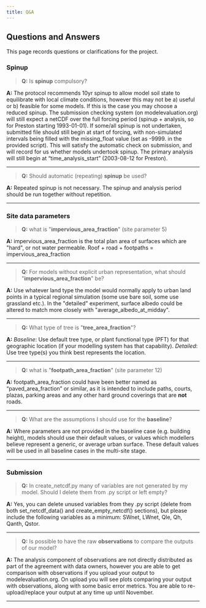 ```yaml
---
title: Q&A
---
```


## Questions and Answers

This page records questions or clarifications for the project. 


### Spinup

> **Q:** Is **spinup** compulsory?

**A:** The protocol recommends 10yr spinup to allow model soil state to equilibrate with local climate conditions, however this may not be a) useful or b) feasible for some models. If this is the case you may choose a reduced spinup. The submission checking system (on modelevaluation.org) will still expect a netCDF over the full forcing period (spinup + analysis, so for Preston starting 1993-01-01). If some/all spinup is not undertaken, submitted file should still begin at start of forcing, with non-simulated intervals being filled with the missing_float value (set as -9999. in the provided script). This will satisfy the automatic check on submission, and will record for us whether models undertook spinup. The primary analysis will still begin at “time_analysis_start” (2003-08-12 for Preston).

---

> **Q:** Should automatic (repeating) **spinup** be used?

**A:** Repeated spinup is not necessary. The spinup and analysis period should be run together without repetition.

---

### Site data parameters

> **Q:** what is "**impervious_area_fraction**" (site parameter 5)

**A:** impervious_area_fraction is the total plan area of surfaces which are "hard", or not water permeable. Roof + road + footpaths = impervious_area_fraction

---

> **Q:** For models without explicit urban representation, what should "**impervious_area_fraction**" be?

**A:** Use whatever land type the model would normally apply to urban land points in a typical regional simulation (some use bare soil, some use grassland etc.). In the "detailed" experiment, surface albedo could be altered to match more closely with "average_albedo_at_midday".

---

> **Q:** What type of tree is "**tree_area_fraction**"? 

**A:** *Baseline*: Use default tree type, or plant functional type (PFT) for that geographic location (if your modelling system has that capability). 
*Detailed*: Use tree type(s) you think best represents the location.

---

> **Q:** what is "**footpath_area_fraction**" (site parameter 12)

**A:** footpath_area_fraction could have been better named as “paved_area_fraction” or similar, as it is intended to include paths, courts, plazas, parking areas and any other hard ground coverings that are **not** roads.

---

> **Q:** What are the assumptions I should use for the **baseline**?

**A:** Where parameters are not provided in the baseline case (e.g. building height), models should use their default values, or values which modellers believe represent a generic, or average urban surface. These default values will be used in all baseline cases in the multi-site stage.

---

### Submission

> **Q:** In  create_netcdf.py many of variables are not generated by my model. Should I delete them from .py script or left empty?

**A:** Yes, you can delete unused variables from they .py script (delete from both set_netcdf_data() and create_empty_netcdf() sections), but please include the following variables as a minimum: SWnet, LWnet, Qle, Qh, Qanth, Qstor.

---

> **Q:** Is possible to have the raw **observations** to compare the outputs of our model?

**A:** The analysis component of observations are not directly distributed as part of the agreement with data owners, however you are able to get comparison with observations if you upload your output to modelevaluation.org. On upload you will see plots comparing your output with observations, along with some basic error metrics. You are able to re-upload/replace your output at any time up until November.

---


